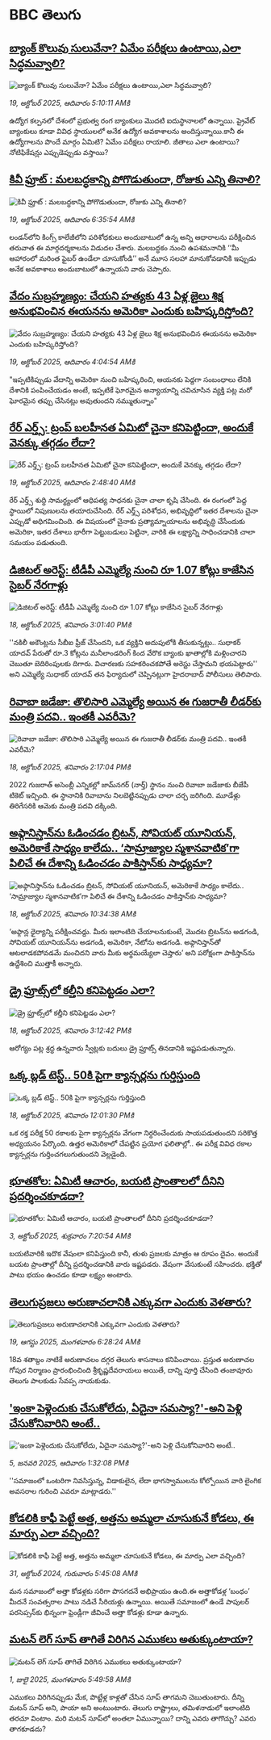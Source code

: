 # BBC తెలుగు## [బ్యాంక్ కొలువు సులువేనా? ఏమేం పరీక్షలు ఉంటాయి,ఎలా సిద్ధమవ్వాలి?  ](https://www.bbc.com/telugu/articles/ckgkne0k5pro?at_medium=RSS&at_campaign=rss?at_campaign=githubrss)![బ్యాంక్ కొలువు సులువేనా? ఏమేం పరీక్షలు ఉంటాయి,ఎలా సిద్ధమవ్వాలి?  ](https://ichef.bbci.co.uk/ace/ws/240/cpsprodpb/c843/live/a73a7970-a9d9-11f0-b2a1-6f537f66f9aa.jpg)_19, అక్టోబర్ 2025, ఆదివారం 5:10:11 AMకి_ఉద్యోగ కల్పనలో  దేశంలో ప్రభుత్వ రంగ బ్యాంకులు మొదటి ఐదుస్థానాలలో ఉన్నాయి.  ప్రైవేట్ బ్యాంకులు కూడా వివిధ స్థాయులలో  అనేక ఉద్యోగ అవకాశాలను అందిస్తున్నాయి.కానీ ఈ ఉద్యోగాలను పొందే మార్గం ఏమిటి? ఏమేం పరీక్షలు రాయాలి. జీతాలు ఎలా ఉంటాయి? నోటిఫికేషన్లు ఎప్పుడెప్పుడు వస్తాయి?## [కివీ ఫ్రూట్ : మలబద్ధకాన్ని పోగొడుతుందా, రోజుకు ఎన్ని తినాలి?](https://www.bbc.com/telugu/articles/crex7n1le3wo?at_medium=RSS&at_campaign=rss?at_campaign=githubrss)![కివీ ఫ్రూట్ : మలబద్ధకాన్ని పోగొడుతుందా, రోజుకు ఎన్ని తినాలి?](https://ichef.bbci.co.uk/ace/ws/240/cpsprodpb/2ab3/live/1f8f26f0-ac28-11f0-ba75-093eca1ac29b.jpg)_19, అక్టోబర్ 2025, ఆదివారం 6:35:54 AMకి_లండన్‌లోని కింగ్స్ కాలేజీలోని పరిశోధకులు అందుబాటులో ఉన్న అన్ని ఆధారాలను పరీక్షించిన తరువాత ఈ మార్గదర్శకాలను విడుదల చేశారు. మలబద్ధకం నుంచి ఉపశమనానికి  ‘‘మీ ఆహారంలో మరింత ఫైబర్ ఉండేలా చూసుకోండి’’ అనే మూస సలహా  మానుకోవడానికి ఇప్పుడు అనేక అవకాశాలు అందుబాటులో ఉన్నాయని వారు చెప్పారు.## [వేదం సుబ్రహ్మణ్యం: చేయని హత్యకు 43 ఏళ్ల జైలు శిక్ష అనుభవించిన ఈయనను అమెరికా ఎందుకు బహిష్కరిస్తోంది? ](https://www.bbc.com/telugu/articles/c78z5k9x09mo?at_medium=RSS&at_campaign=rss?at_campaign=githubrss)![వేదం సుబ్రహ్మణ్యం: చేయని హత్యకు 43 ఏళ్ల జైలు శిక్ష అనుభవించిన ఈయనను అమెరికా ఎందుకు బహిష్కరిస్తోంది? ](https://ichef.bbci.co.uk/ace/ws/240/cpsprodpb/2f92/live/beeb3f20-ac98-11f0-b2a1-6f537f66f9aa.jpg)_19, అక్టోబర్ 2025, ఆదివారం 4:04:54 AMకి_"ఇప్పటికిప్పుడు వేదాన్ని అమెరికా నుంచి బహిష్కరించి, ఆయనకు  పెద్దగా  సంబంధాలు లేనికి దేశానికి పంపించేయడం అంటే, ఇప్పటికే ఘోరమైన అన్యాయాన్ని చవిచూసిన వ్యక్తి పట్ల మరో ఘోరమైన తప్పు చేసినట్లు అవుతుందని నమ్ముతున్నాం"## [రేర్ ఎర్త్స్:  ట్రంప్ బలహీనత ఏమిటో చైనా కనిపెట్టిందా, అందుకే వెనక్కు తగ్గడం లేదా? ](https://www.bbc.com/telugu/articles/czdr5844dd6o?at_medium=RSS&at_campaign=rss?at_campaign=githubrss)![రేర్ ఎర్త్స్:  ట్రంప్ బలహీనత ఏమిటో చైనా కనిపెట్టిందా, అందుకే వెనక్కు తగ్గడం లేదా? ](https://ichef.bbci.co.uk/ace/ws/240/cpsprodpb/6be1/live/fbf83320-aa9d-11f0-ba75-093eca1ac29b.jpg)_19, అక్టోబర్ 2025, ఆదివారం 2:48:40 AMకి_రేర్ ఎర్త్స్ శుద్ధి సామర్థ్యంలో ఆధిపత్య సాధనకు  చైనా చాలా కృషి చేసింది. ఈ రంగంలో పెద్ద స్థాయిలో నిపుణులను తయారుచేసింది. రేర్ ఎర్త్స్ పరిశోధన, అభివృద్ధిలో ఇతర దేశాలను చైనా ఎప్పుడో అధిగమించింది. ఈ విషయంలో చైనాకు ప్రత్యామ్నాయాలను అభివృద్ధి చేసేందుకు అమెరికా, ఇతర దేశాలు భారీగా పెట్టుబడులు పెట్టినా, వారికి ఈ లక్ష్యాన్ని సాధించడానికి  చాలా సమయం పడుతుంది.## [డిజిటల్ అరెస్ట్: టీడీపీ ఎమ్మెల్యే నుంచి రూ 1.07 కోట్లు కాజేసిన సైబర్ నేరగాళ్లు](https://www.bbc.com/telugu/articles/c0qp0lne3j4o?at_medium=RSS&at_campaign=rss?at_campaign=githubrss)![డిజిటల్ అరెస్ట్: టీడీపీ ఎమ్మెల్యే నుంచి రూ 1.07 కోట్లు కాజేసిన సైబర్ నేరగాళ్లు](https://ichef.bbci.co.uk/ace/ws/240/cpsprodpb/02c0/live/f681a840-ac32-11f0-b3b3-c99a905ae914.jpg)_18, అక్టోబర్ 2025, శనివారం 3:01:40 PMకి_''నకిలీ అకౌంట్లను సీబీఐ ఫ్రీజ్ చేసిందని, ఒక వ్యక్తిని అదుపులోకి తీసుకున్నట్లు.. సుధాకర్ యాదవ్ పేరుతో రూ.3 కోట్లను మనీలాండరింగ్ కింద వేరొక బ్యాంకు ఖాతాల్లోకి మళ్లించారని చెబుతూ బెదిరింపులకు దిగారు. విచారణకు సహకరించకపోతే అరెస్టు చేస్తామని భయపెట్టారు'' అని ఎమ్మెల్యే సుధాకర్ యాదవ్ తన ఫిర్యాదులో చెప్పినట్లుగా హైదరాబాద్ పోలీసులు తెలిపారు.## [రివాబా జడేజా: తొలిసారి ఎమ్మెల్యే అయిన ఈ గుజరాతీ లీడర్‌కు మంత్రి పదవి.. ఇంతకీ ఎవరీమె?](https://www.bbc.com/telugu/articles/c709exyg5ejo?at_medium=RSS&at_campaign=rss?at_campaign=githubrss)![రివాబా జడేజా: తొలిసారి ఎమ్మెల్యే అయిన ఈ గుజరాతీ లీడర్‌కు మంత్రి పదవి.. ఇంతకీ ఎవరీమె?](https://ichef.bbci.co.uk/ace/ws/240/cpsprodpb/9741/live/16cb8db0-ac2d-11f0-a014-63265a18b928.jpg)_18, అక్టోబర్ 2025, శనివారం 2:17:04 PMకి_2022 గుజరాత్ అసెంబ్లీ ఎన్నికల్లో జామ్‌నగర్ (నార్త్) స్థానం నుంచి రివాబా జడేజాకు బీజేపీ టికెట్ ఇచ్చింది. ఈ స్థానానికి రివాబాను నిలబెట్టినప్పుడు చాలా చర్చ జరిగింది. మూడేళ్లు తిరిగేసరికి ఆమెకు మంత్రి పదవి దక్కింది.## [అఫ్గానిస్తాన్‌ను ఓడించడం బ్రిటన్, సోవియట్ యూనియన్, అమెరికాకే సాధ్యం కాలేదు.. ‘సామ్రాజ్యాల స్మశానవాటిక’గా పిలిచే ఈ దేశాన్ని ఓడించడం పాకిస్తాన్‌కు సాధ్యమా?](https://www.bbc.com/telugu/articles/c2kpxxn37gwo?at_medium=RSS&at_campaign=rss?at_campaign=githubrss)![అఫ్గానిస్తాన్‌ను ఓడించడం బ్రిటన్, సోవియట్ యూనియన్, అమెరికాకే సాధ్యం కాలేదు.. ‘సామ్రాజ్యాల స్మశానవాటిక’గా పిలిచే ఈ దేశాన్ని ఓడించడం పాకిస్తాన్‌కు సాధ్యమా?](https://ichef.bbci.co.uk/ace/ws/240/cpsprodpb/442a/live/6ea20450-abd9-11f0-b2a1-6f537f66f9aa.jpg)_18, అక్టోబర్ 2025, శనివారం 10:34:38 AMకి_‘అఫ్గాన్ల ధైర్యాన్ని పరీక్షించవద్దు. మీరు ఇలాంటిది చేయాలనుకుంటే, మొదట బ్రిటన్‌ను అడగండి, సోవియట్ యూనియన్‌ను అడగండి, అమెరికా, నేటోను అడగండి.  అఫ్గానిస్తాన్‌తో ఆటలాడకపోవడమే మంచిదని వారు మీకు అర్థమయ్యేలా చెప్తారు’ అని పరోక్షంగా పాకిస్తాన్‌ను ఉద్దేశించి ముత్తాకీ అన్నారు.## [డ్రై ఫ్రూట్స్‌లో కల్తీని కనిపెట్టడం ఎలా? ](https://www.bbc.com/telugu/articles/c709e7xd411o?at_medium=RSS&at_campaign=rss?at_campaign=githubrss)![డ్రై ఫ్రూట్స్‌లో కల్తీని కనిపెట్టడం ఎలా? ](https://ichef.bbci.co.uk/ace/ws/240/cpsprodpb/ad29/live/852fd760-ac33-11f0-b2a1-6f537f66f9aa.jpg)_18, అక్టోబర్ 2025, శనివారం 3:12:42 PMకి_ఆరోగ్యం పట్ల శ్రద్ధ ఉన్నవారు స్వీట్లకు బదులు డ్రై ఫ్రూట్స్ తినడానికి ఇష్టపడుతున్నారు.## [ఒక్క బ్లడ్ టెస్ట్.. 50కి పైగా క్యాన్సర్లను గుర్తిస్తుంది](https://www.bbc.com/telugu/articles/cx2p7xnly38o?at_medium=RSS&at_campaign=rss?at_campaign=githubrss)![ఒక్క బ్లడ్ టెస్ట్.. 50కి పైగా క్యాన్సర్లను గుర్తిస్తుంది](https://ichef.bbci.co.uk/ace/ws/240/cpsprodpb/46fa/live/2b4e4790-ac10-11f0-ba75-093eca1ac29b.jpg)_18, అక్టోబర్ 2025, శనివారం 12:01:30 PMకి_ఒక రక్త పరీక్ష  50 రకాలకు పైగా క్యాన్సర్లను వేగంగా నిర్ధరించేందుకు సాయపడుతుందని సరికొత్త అధ్యయనం పేర్కొంది.
ఉత్తర అమెరికాలో చేపట్టిన ప్రయోగ ఫలితాల్లో.. ఈ పరీక్ష వివిధ రకాల క్యాన్సర్లను గుర్తించగలుగుతుందని వెల్లడైంది.## [భూతకోల: ఏమిటీ ఆచారం, బయటి ప్రాంతాలలో దీనిని ప్రదర్శించకూడదా?](https://www.bbc.com/telugu/articles/cr5qjnvzg7no?at_medium=RSS&at_campaign=rss?at_campaign=githubrss)![భూతకోల: ఏమిటీ ఆచారం, బయటి ప్రాంతాలలో దీనిని ప్రదర్శించకూడదా?](https://ichef.bbci.co.uk/ace/ws/240/cpsprodpb/c56a/live/c8838e90-9f8f-11f0-b741-177e3e2c2fc7.jpg)_3, అక్టోబర్ 2025, శుక్రవారం 7:20:54 AMకి_బయటివారికి ఇదొక వేషంలా కనిపిస్తుంది కానీ, తుళు ప్రజలకు మాత్రం ఆ రూపం దైవం. అందుకే బయట ప్రాంతాల్లో దీన్ని ప్రదర్శించడానికి వారు ఇష్టపడరు. వేషంగా వేసుకుంటే సహించరు. భక్తితో పాటు భయం ఉంచడం కూడా లక్ష్యం అంటారు.## [తెలుగుప్రజలు అరుణాచలానికి ఎక్కువగా ఎందుకు వెళతారు?](https://www.bbc.com/telugu/articles/c8jp32zrzxpo?at_medium=RSS&at_campaign=rss?at_campaign=githubrss)![తెలుగుప్రజలు అరుణాచలానికి ఎక్కువగా ఎందుకు వెళతారు?](https://ichef.bbci.co.uk/ace/ws/240/cpsprodpb/cf2d/live/01932bf0-7d85-11f0-98a0-956f61945264.jpg)_19, ఆగస్టు 2025, మంగళవారం 6:28:24 AMకి_18వ శతాబ్దం నాటికే అరుణాచలం దగ్గర తెలుగు శాసనాలు కనిపించాయి. ప్రస్తుత అరుణాచల గోపుర నిర్మాణం ప్రారంభించింది శ్రీకృష్ణదేవరాయలు అయితే, దాన్ని పూర్తి చేసింది తంజావూరు తెలుగు పాలకుడు సేవప్ప నాయకుడు.## ['ఇంకా పెళ్లెందుకు చేసుకోలేదు, ఏదైనా సమస్యా?'-అని పెళ్లి చేసుకోనివారిని అంటే..](https://www.bbc.com/telugu/articles/cgq1w3lz7yyo?at_medium=RSS&at_campaign=rss?at_campaign=githubrss)!['ఇంకా పెళ్లెందుకు చేసుకోలేదు, ఏదైనా సమస్యా?'-అని పెళ్లి చేసుకోనివారిని అంటే..](https://ichef.bbci.co.uk/ace/ws/240/cpsprodpb/f6de/live/72c94a60-cb3e-11ef-87df-d575b9a434a4.jpg)_5, జనవరి 2025, ఆదివారం 1:32:08 PMకి_''సమాజంలో ఒంటరిగా నివసిస్తున్న, విడాకులైన, లేదా భాగస్వాములను కోల్పోయిన వారి లైంగిక అవసరాల గురించి ఎవరూ మాట్లాడరు.''## [కోడలికి కాఫీ పెట్టే అత్త, అత్తను అమ్మలా చూసుకునే కోడలు, ఈ మార్పు ఎలా వచ్చింది?](https://www.bbc.com/telugu/articles/c1l41zl8el2o?at_medium=RSS&at_campaign=rss?at_campaign=githubrss)![కోడలికి కాఫీ పెట్టే అత్త, అత్తను అమ్మలా చూసుకునే కోడలు, ఈ మార్పు ఎలా వచ్చింది?](https://ichef.bbci.co.uk/ace/ws/240/cpsprodpb/2b61/live/9176a6d0-8b0e-11ef-a81b-b1eda9741da3.jpg)_31, అక్టోబర్ 2024, గురువారం 5:45:08 AMకి_మన సమాజంలో అత్తా కోడళ్లకు సరిగా పొసగదనే అభిప్రాయం ఉంది.ఈ అత్తాకోడళ్ల ‘బంధం’ మీదనే సంవత్సరాల పాటు నడిచే సీరియళ్లు ఉన్నాయి. అయితే సమాజంలో ఉండే పాపులర్ పరసెప్సన్‌కు భిన్నంగా ఫ్రెండ్లీగా జీవించే అత్తా కోడళ్లు కూడా ఉన్నారు.## [మటన్ లెగ్ సూప్ తాగితే విరిగిన ఎముకలు అతుక్కుంటాయా?](https://www.bbc.com/telugu/articles/c0l4g92j8kzo?at_medium=RSS&at_campaign=rss?at_campaign=githubrss)![మటన్ లెగ్ సూప్ తాగితే విరిగిన ఎముకలు అతుక్కుంటాయా?](https://ichef.bbci.co.uk/ace/ws/240/cpsprodpb/b31e/live/cce532c0-6d41-11f0-9462-bb509dc78127.jpg)_1, జులై 2025, మంగళవారం 5:49:58 AMకి_ఎముకలు విరిగినప్పుడు మేక, పొట్టేళ్ల కాళ్లతో చేసిన సూప్ తాగమని చెబుతుంటారు. దీన్ని మటన్ సూప్ అని, పాయా అని అంటుంటారు. తెలుగు రాష్ట్రాలు, తమిళనాడులో ఇలాంటిది తరచూ వింటాం. మరి మటన్ సూప్‌లో అంతలా ఏమున్నాయి? దాన్ని ఎవరు తాగొచ్చు? ఎవరు తాగకూడదు?